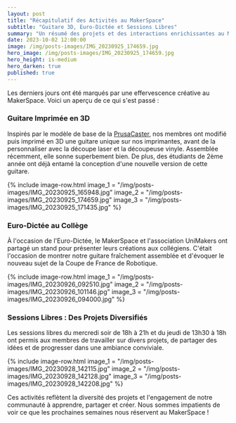 ```yaml
---
layout: post
title: "Récapitulatif des Activités au MakerSpace"
subtitle: "Guitare 3D, Euro-Dictée et Sessions Libres"
summary: "Un résumé des projets et des interactions enrichissantes au MakerSpace au cours des derniers jours."
date: 2023-10-02 12:00:00
image: /img/posts-images/IMG_20230925_174659.jpg
hero_image: /img/posts-images/IMG_20230925_174659.jpg
hero_height: is-medium
hero_darken: true
published: true
---
```


Les derniers jours ont été marqués par une effervescence créative au MakerSpace. Voici un aperçu de ce qui s'est passé :

### Guitare Imprimée en 3D

Inspirés par le modèle de base de la [PrusaCaster](https://blog.prusa3d.com/the-prusacaster-how-to-design-and-3d-print-an-electric-guitar_71962/), nos membres ont modifié puis imprimé en 3D une guitare unique sur nos imprimantes, avant de la personnaliser avec la découpe laser et la découpeuse vinyle. Assemblée récemment, elle sonne superbement bien. De plus, des étudiants de 2ème année ont déjà entamé la conception d'une nouvelle version de cette guitare.

{% include image-row.html 
image_1 = "/img/posts-images/IMG_20230925_165948.jpg" 
image_2 = "/img/posts-images/IMG_20230925_174659.jpg" 
image_3 = "/img/posts-images/IMG_20230925_171435.jpg" 
%}

### Euro-Dictée au Collège

À l'occasion de l'Euro-Dictée, le MakerSpace et l'association UniMakers ont partagé un stand pour présenter leurs créations aux collégiens. C'était l'occasion de montrer notre guitare fraîchement assemblée et d'évoquer le nouveau sujet de la Coupe de France de Robotique.

{% include image-row.html 
image_1 = "/img/posts-images/IMG_20230926_092510.jpg" 
image_2 = "/img/posts-images/IMG_20230926_101146.jpg" 
image_3 = "/img/posts-images/IMG_20230926_094000.jpg" 
%}

### Sessions Libres : Des Projets Diversifiés

Les sessions libres du mercredi soir de 18h à 21h et du jeudi de 13h30 à 18h ont permis aux membres de travailler sur divers projets, de partager des idées et de progresser dans une ambiance conviviale.

{% include image-row.html 
image_1 = "/img/posts-images/IMG_20230928_142115.jpg" 
image_2 = "/img/posts-images/IMG_20230928_142128.jpg" 
image_3 = "/img/posts-images/IMG_20230928_142208.jpg" 
%}

Ces activités reflètent la diversité des projets et l'engagement de notre communauté à apprendre, partager et créer. Nous sommes impatients de voir ce que les prochaines semaines nous réservent au MakerSpace !
